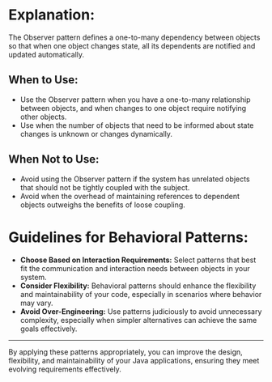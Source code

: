 # Explanation:

The Observer pattern defines a one-to-many dependency between objects so that when one object changes state, all its dependents are notified and updated automatically.

## When to Use:

* Use the Observer pattern when you have a one-to-many relationship between objects, and when changes to one object require notifying other objects.
* Use when the number of objects that need to be informed about state changes is unknown or changes dynamically.

## When Not to Use:

* Avoid using the Observer pattern if the system has unrelated objects that should not be tightly coupled with the subject.
* Avoid when the overhead of maintaining references to dependent objects outweighs the benefits of loose coupling.

# Guidelines for Behavioral Patterns:
* **Choose Based on Interaction Requirements:** Select patterns that best fit the communication and interaction needs between objects in your system.
* **Consider Flexibility:** Behavioral patterns should enhance the flexibility and maintainability of your code, especially in scenarios where behavior may vary.
* **Avoid Over-Engineering:** Use patterns judiciously to avoid unnecessary complexity, especially when simpler alternatives can achieve the same goals effectively.

----
By applying these patterns appropriately, you can improve the design, flexibility, and maintainability of your Java applications, ensuring they meet evolving requirements effectively.